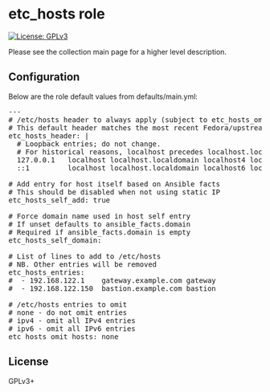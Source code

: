 # etc_hosts role

[![License: GPLv3](https://img.shields.io/badge/license-GPLv3-brightgreen.svg)](https://www.gnu.org/licenses/gpl-3.0)

Please see the collection main page for a higher level description.

## Configuration

Below are the role default values from defaults/main.yml:

<pre>
---
# /etc/hosts header to always apply (subject to etc_hosts_omit_hosts)
# This default header matches the most recent Fedora/upstream headers
etc_hosts_header: |
  # Loopback entries; do not change.
  # For historical reasons, localhost precedes localhost.localdomain:
  127.0.0.1   localhost localhost.localdomain localhost4 localhost4.localdomain4
  ::1         localhost localhost.localdomain localhost6 localhost6.localdomain6

# Add entry for host itself based on Ansible facts
# This should be disabled when not using static IP
etc_hosts_self_add: true

# Force domain name used in host self entry
# If unset defaults to ansible_facts.domain
# Required if ansible_facts.domain is empty
etc_hosts_self_domain:

# List of lines to add to /etc/hosts
# NB. Other entries will be removed
etc_hosts_entries:
#  - 192.168.122.1    gateway.example.com gateway
#  - 192.168.122.150  bastion.example.com bastion

# /etc/hosts entries to omit
# none - do not omit entries
# ipv4 - omit all IPv4 entries
# ipv6 - omit all IPv6 entries
etc_hosts_omit_hosts: none
</pre>

## License

GPLv3+
